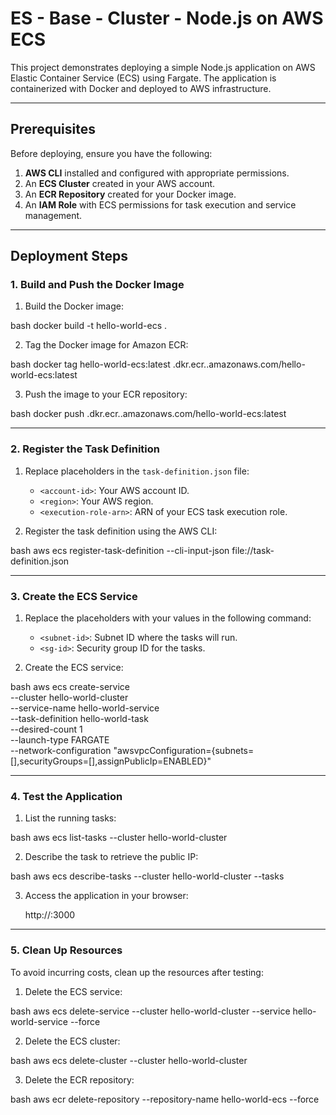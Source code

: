 # ES - Base - Cluster -  Node.js on AWS ECS

This project demonstrates deploying a simple Node.js application on AWS Elastic Container Service (ECS) using Fargate. The application is containerized with Docker and deployed to AWS infrastructure.

---

## Prerequisites

Before deploying, ensure you have the following:
1. **AWS CLI** installed and configured with appropriate permissions.
2. An **ECS Cluster** created in your AWS account.
3. An **ECR Repository** created for your Docker image.
4. An **IAM Role** with ECS permissions for task execution and service management.

---

## Deployment Steps

### 1. Build and Push the Docker Image
1. Build the Docker image:

bash
   docker build -t hello-world-ecs .
   

2. Tag the Docker image for Amazon ECR:

bash
   docker tag hello-world-ecs:latest <account-id>.dkr.ecr.<region>.amazonaws.com/hello-world-ecs:latest
   

3. Push the image to your ECR repository:

bash
   docker push <account-id>.dkr.ecr.<region>.amazonaws.com/hello-world-ecs:latest
   

---

### 2. Register the Task Definition
1. Replace placeholders in the `task-definition.json` file:
   - `<account-id>`: Your AWS account ID.
   - `<region>`: Your AWS region.
   - `<execution-role-arn>`: ARN of your ECS task execution role.

2. Register the task definition using the AWS CLI:

bash
   aws ecs register-task-definition --cli-input-json file://task-definition.json
   

---

### 3. Create the ECS Service
1. Replace the placeholders with your values in the following command:
   - `<subnet-id>`: Subnet ID where the tasks will run.
   - `<sg-id>`: Security group ID for the tasks.

2. Create the ECS service:

bash
   aws ecs create-service \
       --cluster hello-world-cluster \
       --service-name hello-world-service \
       --task-definition hello-world-task \
       --desired-count 1 \
       --launch-type FARGATE \
       --network-configuration "awsvpcConfiguration={subnets=[<subnet-id>],securityGroups=[<sg-id>],assignPublicIp=ENABLED}"
   

---

### 4. Test the Application
1. List the running tasks:

bash
   aws ecs list-tasks --cluster hello-world-cluster
   

2. Describe the task to retrieve the public IP:

bash
   aws ecs describe-tasks --cluster hello-world-cluster --tasks <task-id>
   

3. Access the application in your browser:


   http://<public-ip>:3000
   

---

### 5. Clean Up Resources
To avoid incurring costs, clean up the resources after testing:
1. Delete the ECS service:

bash
   aws ecs delete-service --cluster hello-world-cluster --service hello-world-service --force
   

2. Delete the ECS cluster:

bash
   aws ecs delete-cluster --cluster hello-world-cluster
   

3. Delete the ECR repository:

bash
   aws ecr delete-repository --repository-name hello-world-ecs --force